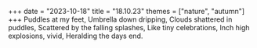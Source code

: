 +++
date = "2023-10-18"
title = "18.10.23"
themes = ["nature", "autumn"]
+++
Puddles at my feet,
Umbrella down dripping,
Clouds shattered in puddles,
Scattered by the falling splashes,
Like tiny celebrations,
Inch high explosions, vivid,
Heralding the days end.
